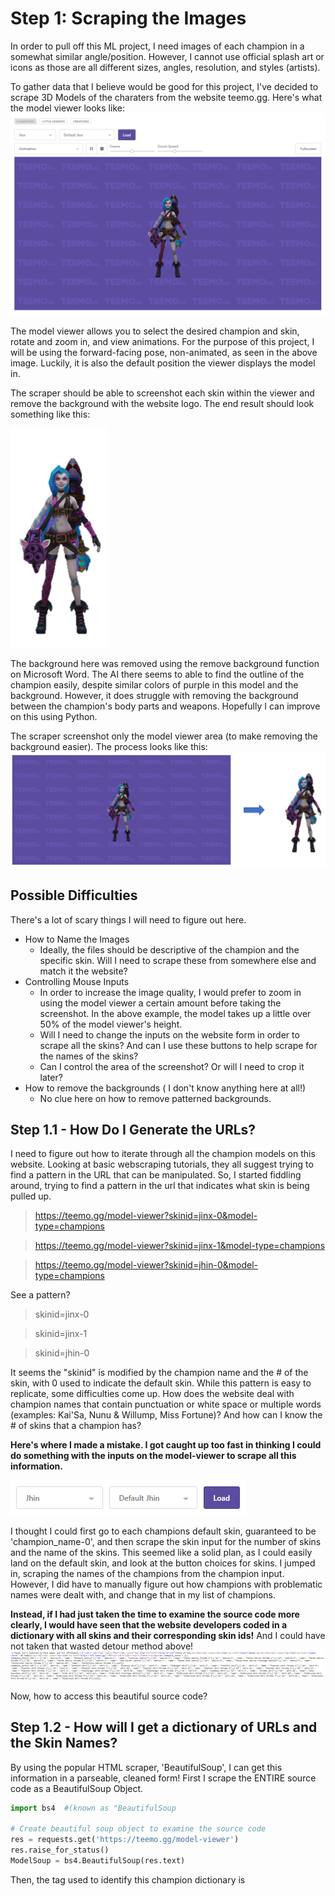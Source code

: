 # Step 1: Scraping the Images
In order to pull off this ML project, I need images of each champion in a somewhat similar angle/position. However, I cannot use official splash art or icons as those are all different sizes, angles, resolution, and styles (artists). 

To gather data that I believe would be good for this project, I've decided to scrape 3D Models of the charaters from the website  teemo.gg. Here's what the model viewer looks like: 
 ![Image of Model Viewer](https://github.com/juliewang2020/cca_lol/blob/master/images/model_viewer.png)

The model viewer allows you to select the desired champion and skin, rotate and zoom in, and view animations. For the purpose of this project, I will be using the forward-facing pose, non-animated, as seen in the above image. Luckily, it is also the default position the viewer displays the model in.

The scraper should be able to screenshot each skin within the viewer and remove the background with the website logo. The end result should look something like this: 


![Image of Model-No Background](https://github.com/juliewang2020/cca_lol/blob/master/images/model_no_background.png)

The background here was removed using the remove background function on Microsoft Word. The AI there seems to able to find the outline of the champion easily, despite similar colors of purple in this model and the background. However, it does struggle with removing the background between the champion's body parts and weapons. Hopefully I can improve on this using Python.

The scraper screenshot only the model viewer area (to make removing the background easier). The process looks like this:
![Example](https://github.com/juliewang2020/cca_lol/blob/master/images/example_progress.PNG)

## Possible Difficulties
There's a lot of scary things I will need to figure out here.
* How to Name the Images
  * Ideally, the files should be descriptive of the champion and the specific skin. Will I need to scrape these from somewhere else and match it the website?
* Controlling Mouse Inputs
  * In order to increase the image quality, I would prefer to zoom in using the model viewer a certain amount before taking the screenshot. In the above example, the model takes up a little over 50% of the model viewer's height.
  * Will I need to change the inputs on the website form in order to scrape all the skins? And can I use these buttons to help scrape for the names of the skins?
  * Can I control the area of the screenshot? Or will I need to crop it later?
* How to remove the backgrounds ( I don't know anything here at all!) 
  * No clue here on how to remove patterned backgrounds. 

## Step 1.1 - How Do I Generate the URLs?
I need to figure out how to iterate through all the champion models on this website. Looking at basic webscraping tutorials, they all suggest trying to find a pattern in the URL that can be manipulated. So, I started fiddling around, trying to find a pattern in the url that indicates what skin is being pulled up. 

> https://teemo.gg/model-viewer?skinid=jinx-0&model-type=champions

> https://teemo.gg/model-viewer?skinid=jinx-1&model-type=champions

> https://teemo.gg/model-viewer?skinid=jhin-0&model-type=champions

See a pattern?

> skinid=jinx-0

> skinid=jinx-1

> skinid=jhin-0

It seems the "skinid" is modified by the champion name and the # of the skin, with 0 used to indicate the default skin.
While this pattern is easy to replicate, some difficulties come up. How does the website deal with champion names that contain punctuation or white space or multiple words (examples: Kai'Sa, Nunu & Willump, Miss Fortune)? And how can I know the # of skins that a champion has? 

**Here's where I made a mistake. I got caught up too fast in thinking I could do something with the inputs on the model-viewer to scrape all this information.** 

![Model Viewer Inputs](https://github.com/juliewang2020/cca_lol/blob/master/images/inputs.PNG)

I thought I could first go to each champions default skin, guaranteed to be 'champion_name-0', and then scrape the skin input for the number of skins and the name of the skins. This seemed like a solid plan, as I could easily land on the default skin, and look at the button choices for skins. I jumped in, scraping the names of the champions from the champion input. However, I did have to manually figure out how champions with problematic names were dealt with, and change that in my list of champions. 

**Instead, if I had just taken the time to examine the source code more clearly, I would have seen that the website developers coded in a dictionary with all skins and their corresponding skin ids!** And I could have not taken that wasted detour method above!
![Source Code](https://github.com/juliewang2020/cca_lol/blob/master/images/source_code.PNG)

Now, how to access this beautiful source code?

## Step 1.2 - How will I get a dictionary of URLs and the Skin Names?

By using the popular HTML scraper, 'BeautifulSoup', I can get this information in a parseable, cleaned form! First I scrape the ENTIRE source code as a BeautifulSoup Object. 

```python
import bs4  #(known as "BeautifulSoup

# Create beautiful soup object to examine the source code
res = requests.get('https://teemo.gg/model-viewer')
res.raise_for_status()
ModelSoup = bs4.BeautifulSoup(res.text)
```
Then, the tag used to identify this champion dictionary is <script>. I created a list of objects of all the script tags. From iterating through, using getText() to textify the objects, I see that the script object we want is the one at index 9. In addition, when I examined the text, I saw that the dictionary of skins for EACH champ could be split using ';'. 

```python
# Get List of Skins/Chromas and the corresponding URL
skins_html = ModelSoup.findAll('script')
skins_champs = skins_html[9].getText() # contains the dictionary of champions and skins
skins_champs = skins_champs.split(';')
skins_champs.pop(0) # remove the first index which does not contain champ/skin info
```
This is what the list looks like currently. It is a list of "dictionaries", with each index being one champ.
![List Example](https://github.com/juliewang2020/cca_lol/blob/master/images/champ_skindicts.JPG)
 
So for each index, I will be able to pull out a champion and its skins. Within that index, is a dictionary, with entries seperated in key, value pairs of URL/skinID, skin name. Because this is text and not an actual dictionary recognizeable by python, I will need to parse and create my own dictionary of URL/skinID and skin names. There were 2 ways I thought about doing this:
  1. Split the text by comma. The even numbers will contain the URLs/skinIDs and the odd numbers will contain the skin names. Then use a regex matcher to search for a start and end match, and grab the string in between using the package mentioned here: https://stackoverflow.com/questions/3368969/find-string-between-two-substrings
        Example Splits:
        > index 0 = {'id': 'aatrox-0', 

        > index 1 = 'name': "Default Aatrox"} 

        Example Regex Matcher:
        > url_result = re.search("**'id': '(.*)',**", str)

        > name_result = re.search("**'name': \"(.*)\"}**", str)
  
  2. Split the text by '},{'. Which is how the dictionary splits its key value pairs. 
        Example Splits:
        > index 0 = {'id': 'aatrox-0', 'name': "Default Aatrox"} 

        > index 1 = {'id': 'aatrox-1', 'name': "Justicar Aatrox "}

        Example Regex Matcher:
        > url_result = re.search("**'id': '(.*)',**", str)

        > name_result = re.search("**'name': \"(.*)\"**", str)

I originally went the 1st way, because I didn't think of the 2nd way until I ran into a bug. My code would break at Gragas, unable to find a regex match. 
![Gragas Example](https://github.com/juliewang2020/cca_lol/blob/master/images/gragas_edge_case.JPG)

Do you see where splitting by comma would make my code break, but splitting by dictionary would work better?
> "Gragas, Esq." 

That's right. There was a skin with a comma IN the name, so my code would split that name up. So I could not split the string by comma, and instead resorted to the second method to avoid edge cases like this. 

Let's take a peek at the final code and output: 
```python
# Create beautiful soup object to examine the source code
res = requests.get('https://teemo.gg/model-viewer')
res.raise_for_status()
ModelSoup = bs4.BeautifulSoup(res.text)

def scrape_model_url(str):
    url_result = re.search("'id': '(.*)',", str)
    if url_result:
        url = url_result.group(1)
        return url
    else: 
        return "No Match"

def scrape_model_name(str):
    name_result = re.search("'name': \"(.*)\"", str)
    if name_result:
        name = name_result.group(1)
        return name
    else: 
        return "No Match"
        
# Get List of Skins/Chromas and the corresponding URL
skins_html = ModelSoup.findAll('script')
skins_champs = skins_html[9].getText() # contains the dictionary of champions and skins
skins_champs = skins_champs.split(';')
skins_champs.pop(0) # remove the first index which does not contain champ/skin info

# Create Dictionary of URL and Skin Name
skin_dict = {}
for skins_champ in skins_champs:
    skins = skins_champ.split("},{") # would split by ",", but some names have a comma
    for skin in skins:
        url = scrape_model_url(skin)
        name = scrape_model_name(skin)
        if url == "No Match" or name == "No Match":
            break
        else:
            skin_dict[url] = name
            prev_name = name
            prev_url = url
    if url == "No Match" or name == "No Match":
            print("Done Scraping Champion Skin Information, Last Skin is " + prev_name + " (" + prev_url + ")" )
            break
```
![Output](https://github.com/juliewang2020/cca_lol/blob/master/images/output.JPG)

Now when I visit URLs, I'll know exactly which skin I'm screenshotting! 

## Lessons Learned
* Examine source code more carefully instead of jumping in to scraping
* Think about edge cases that could break your code

## Step 1.3 - Screenshotting the Webpages
To be continued...
 
